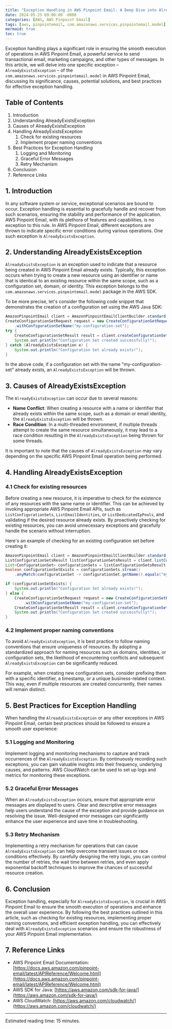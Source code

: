 ```yaml
---
title: "Exception Handling in AWS Pinpoint Email: A Deep Dive into AlreadyExistsException"
date: 2024-05-25 09:00:00 -0000
categories: [AWS, AWS Pinpoint Email]
tags: [aws, pinpointemail, com.amazonaws.services.pinpointemail.model]
mermaid: true
toc: true
---
```



Exception handling plays a significant role in ensuring the smooth execution of operations in AWS Pinpoint Email, a powerful service to send transactional email, marketing campaigns, and other types of messages. In this article, we will delve into one specific exception – `AlreadyExistsException` – of the `com.amazonaws.services.pinpointemail.model` in AWS Pinpoint Email, discussing its significance, causes, potential solutions, and best practices for effective exception handling.

## Table of Contents
1. Introduction
2. Understanding AlreadyExistsException
3. Causes of AlreadyExistsException
4. Handling AlreadyExistsException
   1. Check for existing resources
   2. Implement proper naming conventions
5. Best Practices for Exception Handling
   1. Logging and Monitoring
   2. Graceful Error Messages
   3. Retry Mechanism
6. Conclusion
7. Reference Links

## 1. Introduction
In any software system or service, exceptional scenarios are bound to occur. Exception handling is essential to gracefully handle and recover from such scenarios, ensuring the stability and performance of the application. AWS Pinpoint Email, with its plethora of features and capabilities, is no exception to this rule. In AWS Pinpoint Email, different exceptions are thrown to indicate specific error conditions during various operations. One such exception is `AlreadyExistsException`.

## 2. Understanding AlreadyExistsException
`AlreadyExistsException` is an exception used to indicate that a resource being created in AWS Pinpoint Email already exists. Typically, this exception occurs when trying to create a new resource using an identifier or name that is identical to an existing resource within the same scope, such as a configuration set, domain, or identity. This exception belongs to the `com.amazonaws.services.pinpointemail.model` package in the AWS SDK.

To be more precise, let's consider the following code snippet that demonstrates the creation of a configuration set using the AWS Java SDK:

```java
AmazonPinpointEmail client = AmazonPinpointEmailClientBuilder.standard().build();
CreateConfigurationSetRequest request = new CreateConfigurationSetRequest()
    .withConfigurationSetName("my-configuration-set");
try {
    CreateConfigurationSetResult result = client.createConfigurationSet(request);
    System.out.println("Configuration Set created successfully!");
} catch (AlreadyExistsException e) {
    System.out.println("Configuration Set already exists!");
}
```

In the above code, if a configuration set with the name "my-configuration-set" already exists, an `AlreadyExistsException` will be thrown.

## 3. Causes of AlreadyExistsException
The `AlreadyExistsException` can occur due to several reasons:
- **Name Conflict**: When creating a resource with a name or identifier that already exists within the same scope, such as a domain or email identity, the `AlreadyExistsException` will be thrown.
- **Race Condition**: In a multi-threaded environment, if multiple threads attempt to create the same resource simultaneously, it may lead to a race condition resulting in the `AlreadyExistsException` being thrown for some threads.

It is important to note that the causes of `AlreadyExistsException` may vary depending on the specific AWS Pinpoint Email operation being performed.

## 4. Handling AlreadyExistsException

### 4.1 Check for existing resources
Before creating a new resource, it is imperative to check for the existence of any resources with the same name or identifier. This can be achieved by invoking appropriate AWS Pinpoint Email APIs, such as `ListConfigurationSets`, `ListEmailIdentities`, or `ListDedicatedIpPools`, and validating if the desired resource already exists. By proactively checking for existing resources, you can avoid unnecessary exceptions and gracefully handle the scenario without interruption.

Here's an example of checking for an existing configuration set before creating it:
```java
AmazonPinpointEmail client = AmazonPinpointEmailClientBuilder.standard().build();
ListConfigurationSetsResult listConfigurationSetsResult = client.listConfigurationSets();
List<ConfigurationSet> configurationSets = listConfigurationSetsResult.getConfigurationSets();
boolean configurationSetExists = configurationSets.stream()
    .anyMatch(configurationSet -> configurationSet.getName().equals("my-configuration-set"));

if (configurationSetExists) {
    System.out.println("Configuration Set already exists!");
} else {
    CreateConfigurationSetRequest request = new CreateConfigurationSetRequest()
        .withConfigurationSetName("my-configuration-set");
    CreateConfigurationSetResult result = client.createConfigurationSet(request);
    System.out.println("Configuration Set created successfully!");
}
```

### 4.2 Implement proper naming conventions
To avoid `AlreadyExistsException`, it is best practice to follow naming conventions that ensure uniqueness of resources. By adopting a standardized approach for naming resources such as domains, identities, or configuration sets, the likelihood of encountering conflicts and subsequent `AlreadyExistsException` can be significantly reduced.

For example, when creating new configuration sets, consider prefixing them with a specific identifier, a timestamp, or a unique business-related context. This way, even if multiple resources are created concurrently, their names will remain distinct.

## 5. Best Practices for Exception Handling
When handling the `AlreadyExistsException` or any other exceptions in AWS Pinpoint Email, certain best practices should be followed to ensure a smooth user experience:

### 5.1 Logging and Monitoring
Implement logging and monitoring mechanisms to capture and track occurrences of the `AlreadyExistsException`. By continuously recording such exceptions, you can gain valuable insights into their frequency, underlying causes, and patterns. AWS CloudWatch can be used to set up logs and metrics for monitoring these exceptions.

### 5.2 Graceful Error Messages
When an `AlreadyExistsException` occurs, ensure that appropriate error messages are displayed to users. Clear and descriptive error messages help users understand the cause of the exception and provide guidance on resolving the issue. Well-designed error messages can significantly enhance the user experience and save time in troubleshooting.

### 5.3 Retry Mechanism
Implementing a retry mechanism for operations that can cause `AlreadyExistsException` can help overcome transient issues or race conditions effectively. By carefully designing the retry logic, you can control the number of retries, the wait time between retries, and even apply exponential backoff techniques to improve the chances of successful resource creation.

## 6. Conclusion
Exception handling, especially for `AlreadyExistsException`, is crucial in AWS Pinpoint Email to ensure the smooth execution of operations and enhance the overall user experience. By following the best practices outlined in this article, such as checking for existing resources, implementing proper naming conventions, and efficient exception handling, you can effectively deal with `AlreadyExistsException` scenarios and ensure the robustness of your AWS Pinpoint Email implementation.

## 7. Reference Links
- AWS Pinpoint Email Documentation: [https://docs.aws.amazon.com/pinpoint-email/latest/APIReference/Welcome.html](https://docs.aws.amazon.com/pinpoint-email/latest/APIReference/Welcome.html)
- AWS SDK for Java: [https://aws.amazon.com/sdk-for-java/](https://aws.amazon.com/sdk-for-java/)
- AWS CloudWatch: [https://aws.amazon.com/cloudwatch/](https://aws.amazon.com/cloudwatch/)

---
Estimated reading time: 15 minutes.